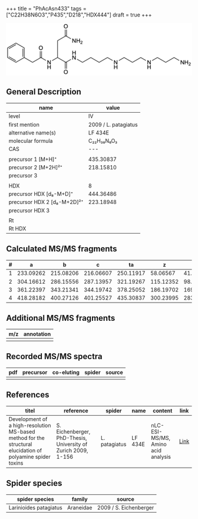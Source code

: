 +++
title = "PhAcAsn433"
tags = ["C22H38N6O3","P435","D218","HDX444"]
draft = true
+++

![](/img/PhAcAsn433.png)

## General Description

| name                        | value                |
|-----------------------------|----------------------|
| level                       | IV                   |
| first mention               | 2009 / L. patagiatus |
| alternative name(s)         | LF 434E              |
| molecular formula           | C₂₂H₃₈N₆O₃           |
| CAS                         | ---                  |
|                             |                      |
| precursor 1 [M+H]⁺          | 435.30837            |
| precursor 2 [M+2H]²⁺        | 218.15810            |
| precursor 3                 |                      |
|                             |                      |
| HDX                         | 8                    |
| precursor HDX   [d₈-M+D]⁺   | 444.36486            |
| precursor HDX 2 [d₈-M+2D]²⁺ | 223.18948            |
| precursor HDX 3             |                      |
|                             |                      |
| Rt                          |                      |
| Rt HDX                      |                      |

## Calculated MS/MS fragments

| # | a         | b         | c         | ta        | z         | y         | tz        |
|---|-----------|-----------|-----------|-----------|-----------|-----------|-----------|
| 1 | 233.09262 | 215.08206 | 216.06607 | 250.11917 | 58.06567  | 41.03912  | 75.09222  |
| 2 | 304.16612 | 286.15556 | 287.13957 | 321.19267 | 115.12352 | 98.09697  | 132.15007 |
| 3 | 361.22397 | 343.21341 | 344.19742 | 378.25052 | 186.19702 | 169.17047 | 203.22357 |
| 4 | 418.28182 | 400.27126 | 401.25527 | 435.30837 | 300.23995 | 283.21340 | 317.26650 |

## Additional MS/MS fragments

| m/z       | annotation |
|-----------|------------|
|           |            |

## Recorded MS/MS spectra

| pdf | precursor | co-eluting | spider    | source                              |
|-----|-----------|------------|-----------|-------------------------------------|
|     |           |            |           |                                     |

## References

| titel                                                                                                      | reference                                                     | spider        | name    | content       | link                                                               |
|------------------------------------------------------------------------------------------------------------|---------------------------------------------------------------|---------------|---------|---------------|--------------------------------------------------------------------|
| Development of a high-resolution MS-based method for the structural elucidation of polyamine spider toxins | S. Eichenberger, PhD-Thesis, University of Zurich 2009, 1-156 | L. patagiatus | LF 434E | nLC-ESI-MS/MS, Amino acid analysis | [Link](https://www.zora.uzh.ch/id/eprint/12787/1/Eichenberger.pdf) |

## Spider species

| spider species         | family    | source                 |
|------------------------|-----------|------------------------|
| Larinioides patagiatus | Araneidae | 2009 / S. Eichenberger |